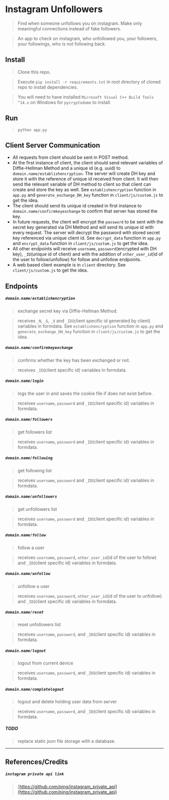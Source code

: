 # Instagram Unfollowers
> Find when someone unfollows you on instagram. Make only meaningful connections instead of fake followers.

> An app to check on instagram, who unfollowed you, your followers, your followings, who is not following back.

## Install
> Clone this repo.

> Execute `pip install -r requirements.txt` in root directory of cloned repo to install dependencies.

> You will need to have installed `Microsoft Visual C++ Build Tools ^14.x` on Windows for `pycryptodome` to install.

## Run
> `python app.py`

## Client Server Communication
* All requests from client should be sent in POST method.
* At the first instance of client, the client should send relevant variables of Diffie-Hellman Method and a unique id (e.g. uuid) to `domain.name/establishencryption`. The server will create DH key and store it with the reference of unique id received from client. It will then send the relevant variable of DH method to client so that client can create and store the key as well. See `establishencryption` function in `app.py` and `generate_exchange_DH_key` function in `client/js/custom.js` to get the idea.
* The client should send its unique id created in first instance to `domain.name/confirmkeyexchange` to confirm that server has stored the key.
* In future requests, the client will encrypt the `password` to be sent with the secret key generated via DH Method and will send its unique id with every request. The server will decrypt the password with stored secret key referenced via unique client id. See `decrypt_data` function in `app.py` and `encrypt_data` function in `client/js/custom.js` to get the idea.
* All other endpoints will receive `username`, `password`(encrypted with DH key), `_ID`(unique id of client) and with the addition of `other_user_id`(id of the user to follow/unfollow) for follow and unfollow endpoints.
* A web based client example is in `client` directory. See `client/js/custom.js` to get the idea.

## Endpoints
##### `domain.name/establishencryption`
> exchange secret key via Diffie-Hellman Method.

> receives `_N`, `_G`, `_X` and `_ID`(client specific id generated by client) variables in formdata. See `establishencryption` function in `app.py` and `generate_exchange_DH_key` function in `client/js/custom.js` to get the idea.

##### `domain.name/confirmkeyexchange`
> confirms whether the key has been exchanged or not.

> receives `_ID`(client specific id) variables in formdata.

##### `domain.name/login`
> logs the user in and saves the cookie file if does not exist before.

> receives `username`, `password` and `_ID`(client specific id) variables in formdata.

##### `domain.name/followers`
> get followers list

> receives `username`, `password` and `_ID`(client specific id) variables in formdata.

##### `domain.name/following`
> get following list

> receives `username`, `password` and `_ID`(client specific id) variables in formdata.

##### `domain.name/unfollowers`
> get unfollowers list

> receives `username`, `password` and `_ID`(client specific id) variables in formdata.

##### `domain.name/follow`
> follow a user

> receives `username`, `password`, `other_user_id`(id of the user to follow) and `_ID`(client specific id) variables in formdata.

##### `domain.name/unfollow`
> unfollow a user

> receives `username`, `password`, `other_user_id`(id of the user to unfollow) and `_ID`(client specific id) variables in formdata.

##### `domain.name/reset`
> reset unfollowers list

> receives `username`, `password`, and `_ID`(client specific id) variables in formdata.

##### `domain.name/logout`
> logout from current device

> receives `username`, `password`, and `_ID`(client specific id) variables in formdata.

##### `domain.name/completelogout`
> logout and delete holding user data from server

> receives `username`, `password`, and `_ID`(client specific id) variables in formdata.

##### TODO
> replace static json file storage with a database.

---
## References/Credits
##### `instagram private api link`
> [https://github.com/ping/instagram_private_api](https://github.com/ping/instagram_private_api)

